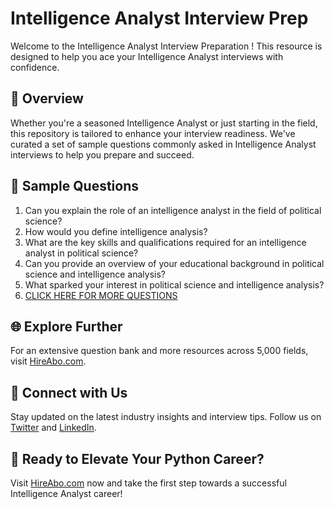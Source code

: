 # Intelligence Analyst Interview Prep

Welcome to the Intelligence Analyst Interview Preparation ! This resource is designed to help you ace your Intelligence Analyst interviews with confidence.

## 🚀 Overview

Whether you're a seasoned Intelligence Analyst or just starting in the field, this repository is tailored to enhance your interview readiness. We've curated a set of sample questions commonly asked in Intelligence Analyst interviews to help you prepare and succeed.

## 📝 Sample Questions

1. Can you explain the role of an intelligence analyst in the field of political science?
2. How would you define intelligence analysis?
3. What are the key skills and qualifications required for an intelligence analyst in political science?
4. Can you provide an overview of your educational background in political science and intelligence analysis?
5. What sparked your interest in political science and intelligence analysis?
6. [CLICK HERE FOR MORE QUESTIONS](https://hireabo.com/job/7_3_9/Intelligence%20Analyst)

## 🌐 Explore Further

For an extensive question bank and more resources across 5,000 fields, visit [HireAbo.com](https://www.hireabo.com).

## 📱 Connect with Us

Stay updated on the latest industry insights and interview tips. Follow us on [Twitter](https://twitter.com/hireabo) and [LinkedIn](https://www.linkedin.com/in/hire-abo-3609972a8/).

## 🚀 Ready to Elevate Your Python Career?

Visit [HireAbo.com](https://www.hireabo.com) now and take the first step towards a successful Intelligence Analyst career!